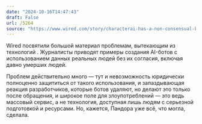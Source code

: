 ```yaml
---
date: "2024-10-16T14:47:43"
draft: False
url: /5264
source: "https://www.wired.com/story/characterai-has-a-non-consensual-bot-problem/"
---
```


Wired посвятили большой материал проблемам, вытекающим из технологий . Журналисты приводят примеры создания AI-ботов с использованием данных реальных людей без их согласия, включая давно умерших людей. 

Проблем действительно много — тут и невозможность юридически полноценно защититься от такого использования, и запаздывающая реакция разработчиков, которые ботов удаляют, но делают это только после обращения, и широкое поле для злоупотреблений — это ведь массовый сервис, а не технология, доступная лишь людям с серьезной подготовкой и ресурсами. Но, кажется, Пандора уже всё, что могла, сделала.
